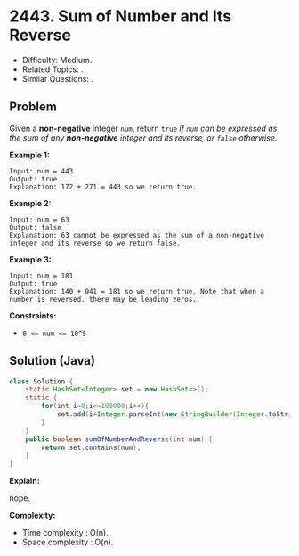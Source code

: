 # 2443. Sum of Number and Its Reverse

- Difficulty: Medium.
- Related Topics: .
- Similar Questions: .

## Problem

Given a **non-negative** integer ```num```, return ```true``` *if ```num``` can be expressed as the sum of any **non-negative** integer and its reverse, or ```false``` otherwise.*



**Example 1:**

```
Input: num = 443
Output: true
Explanation: 172 + 271 = 443 so we return true.
```


**Example 2:**

```
Input: num = 63
Output: false
Explanation: 63 cannot be expressed as the sum of a non-negative integer and its reverse so we return false.
```


**Example 3:**

```
Input: num = 181
Output: true
Explanation: 140 + 041 = 181 so we return true. Note that when a number is reversed, there may be leading zeros.
```


**Constraints:**

- ```0 <= num <= 10^5```



## Solution (Java)

```java
class Solution {
    static HashSet<Integer> set = new HashSet<>();
    static {
        for(int i=0;i<=100000;i++){
            set.add(i+Integer.parseInt(new StringBuilder(Integer.toString(i)).reverse().toString()));
        }
    }
    public boolean sumOfNumberAndReverse(int num) {
        return set.contains(num);
    }
}
```

**Explain:**

nope.

**Complexity:**

* Time complexity : O(n).
* Space complexity : O(n).
